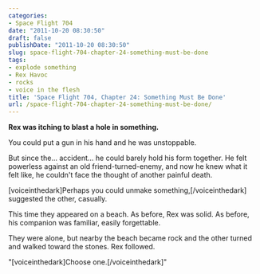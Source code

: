 ```yaml
---
categories:
- Space Flight 704
date: "2011-10-20 08:30:50"
draft: false
publishDate: "2011-10-20 08:30:50"
slug: space-flight-704-chapter-24-something-must-be-done
tags:
- explode something
- Rex Havoc
- rocks
- voice in the flesh
title: 'Space Flight 704, Chapter 24: Something Must Be Done'
url: /space-flight-704-chapter-24-something-must-be-done/
---
```

**Rex was itching to blast a hole in something.**

You could put a gun in his hand and he was unstoppable.

But since the... accident... he could barely hold his form together. He
felt powerless against an old friend-turned-enemy, and now he knew what
it felt like, he couldn't face the thought of another painful death.

\[voiceinthedark\]Perhaps you could unmake something,\[/voiceinthedark\]
suggested the other, casually.

This time they appeared on a beach. As before, Rex was solid. As before,
his companion was familiar, easily forgettable.

They were alone, but nearby the beach became rock and the other turned
and walked toward the stones. Rex followed.

"\[voiceinthedark\]Choose one.\[/voiceinthedark\]"